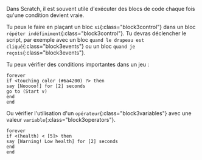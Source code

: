 Dans Scratch, il est souvent utile d'exécuter des blocs de code chaque fois qu'une condition devient vraie.

Tu peux le faire en plaçant un bloc `si`{:class="block3control"} dans un bloc `répéter indéfiniment`{:class="block3control"}. Tu devras déclencher le script, par exemple avec un bloc `quand le drapeau est cliqué`{:class="block3events"} ou un bloc `quand je reçois`{:class="block3events"}.

Tu peux vérifier des conditions importantes dans un jeu :

```blocks3
forever
if <touching color (#6a4200) ?> then
say [Nooooo!] for [2] seconds
go to (Start v)
end
end
```

Ou vérifier l'utilisation d'un `opérateur`{:class="block3variables"} avec une valeur `variable`{:class="block3operators"}.

```blocks3
forever
if <(health) < [5]> then
say [Warning! Low health] for [2] seconds
end
end
```
